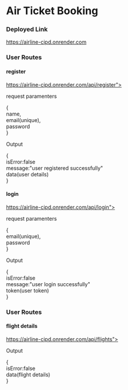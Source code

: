<h1>Air Ticket Booking</h1>
<h3> Deployed Link </h3>
<a href = "https://airline-cipd.onrender.com">https://airline-cipd.onrender.com</a>
<h3>User Routes</h3>
<h4>register</h4>
<a href = "https://airline-cipd.onrender.com">https://airline-cipd.onrender.com/api/register">
</a>
<p>request paramenters</p>
<p>
  {<br/>
  name,<br/>
  email(unique),<br/>
  password<br/>
  }
</p>
<p>Output</p>
<p>
  {<br/>
  isError:false<br/>
  message:"user registered successfully"<br/>
  data(user details)<br/>
  }
</p>
<h4>login</h4>
<a href = "https://airline-cipd.onrender.com">https://airline-cipd.onrender.com/api/login">
</a>
<p>request paramenters</p>
<p>
  {<br/>
  email(unique),<br/>
  password<br/>
  }
</p>
<p>Output</p>
<p>
  {<br/>
  isError:false<br/>
  message:"user login successfully"<br/>
  token(user token)<br/>
  }
</p>
<h3>User Routes</h3>
<h4>flight details</h4>
<a href = "https://airline-cipd.onrender.com">https://airline-cipd.onrender.com/api/flights">
</a>
<p>Output</p>
<p>
  {<br/>
  isError:false<br/>
  data(flight details)<br/>
  }
</p>
